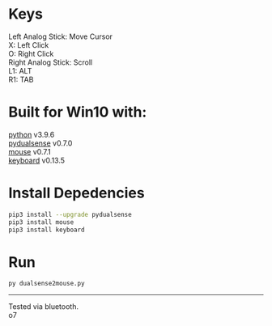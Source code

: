 # Keys

Left Analog Stick: Move Cursor  
X: Left Click  
O: Right Click  
Right Analog Stick: Scroll  
L1: ALT  
R1: TAB  

# Built for Win10 with:  
[python](https://www.python.org) v3.9.6  
[pydualsense](https://github.com/flok/pydualsense) v0.7.0  
[mouse](https://github.com/boppreh/mouse) v0.7.1  
[keyboard](https://github.com/boppreh/keyboard) v0.13.5  

# Install Depedencies

```sh
pip3 install --upgrade pydualsense
pip3 install mouse
pip3 install keyboard
```

# Run

```sh
py dualsense2mouse.py
```

---------------------------------------------------------

Tested via bluetooth.   
o7
